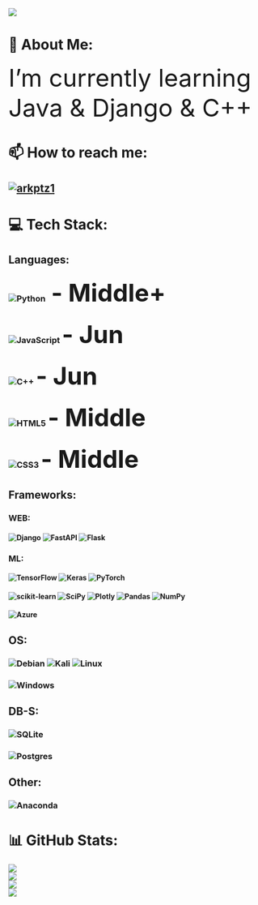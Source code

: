 ![](https://visitor-badge.glitch.me/badge?page_id=Arkptz1.Arkptz1)
# 💫 About Me:
<font size =30> I’m currently learning Java & Django & C++ </font>
# 📫 How to reach me:
## <a href="https://t.me/Million_edition" target="blank"><img align="center" src="https://img.shields.io/badge/Telegram-2CA5E0?style=for-the-badge&logo=telegram&logoColor=white" alt="arkptz1" /></a> 



# 💻 Tech Stack:
## Languages:
### ![Python](https://img.shields.io/badge/python-3670A0?style=for-the-badge&logo=python&logoColor=ffdd54)<font size =30> - Middle+ </font>
### ![JavaScript](https://img.shields.io/badge/javascript-%23323330.svg?style=for-the-badge&logo=javascript&logoColor=%23F7DF1E) <font size =30> - Jun </font>
### ![C++](https://img.shields.io/badge/c++-%2300599C.svg?style=for-the-badge&logo=c%2B%2B&logoColor=white) <font size =30> - Jun </font>
### ![HTML5](https://img.shields.io/badge/html5-%23E34F26.svg?style=for-the-badge&logo=html5&logoColor=white) <font size =30> - Middle </font>
### ![CSS3](https://img.shields.io/badge/css3-%231572B6.svg?style=for-the-badge&logo=css3&logoColor=white) <font size =30> - Middle </font>

## Frameworks:
### WEB:
#### ![Django](https://img.shields.io/badge/django-%23092E20.svg?style=for-the-badge&logo=django&logoColor=white) ![FastAPI](https://img.shields.io/badge/FastAPI-005571?style=for-the-badge&logo=fastapi) ![Flask](https://img.shields.io/badge/flask-%23000.svg?style=for-the-badge&logo=flask&logoColor=white) 
### ML:
#### ![TensorFlow](https://img.shields.io/badge/TensorFlow-%23FF6F00.svg?style=for-the-badge&logo=TensorFlow&logoColor=white) ![Keras](https://img.shields.io/badge/Keras-%23D00000.svg?style=for-the-badge&logo=Keras&logoColor=white) ![PyTorch](https://img.shields.io/badge/PyTorch-%23EE4C2C.svg?style=for-the-badge&logo=PyTorch&logoColor=white)
#### ![scikit-learn](https://img.shields.io/badge/scikit--learn-%23F7931E.svg?style=for-the-badge&logo=scikit-learn&logoColor=white) ![SciPy](https://img.shields.io/badge/SciPy-%230C55A5.svg?style=for-the-badge&logo=scipy&logoColor=%white) ![Plotly](https://img.shields.io/badge/Plotly-%233F4F75.svg?style=for-the-badge&logo=plotly&logoColor=white) ![Pandas](https://img.shields.io/badge/pandas-%23150458.svg?style=for-the-badge&logo=pandas&logoColor=white) ![NumPy](https://img.shields.io/badge/numpy-%23013243.svg?style=for-the-badge&logo=numpy&logoColor=white) 
#### ![Azure](https://img.shields.io/badge/azure-%230072C6.svg?style=for-the-badge&logo=azure-devops&logoColor=white)

## OS:
### ![Debian](https://img.shields.io/badge/Debian-D70A53?style=for-the-badge&logo=debian&logoColor=white) ![Kali](https://img.shields.io/badge/Kali-268BEE?style=for-the-badge&logo=kalilinux&logoColor=white) ![Linux](https://img.shields.io/badge/Linux-FCC624?style=for-the-badge&logo=linux&logoColor=black)
### ![Windows](https://img.shields.io/badge/Windows-0078D6?style=for-the-badge&logo=windows&logoColor=white)

## DB-S:
### ![SQLite](https://img.shields.io/badge/sqlite-%2307405e.svg?style=for-the-badge&logo=sqlite&logoColor=white)
### ![Postgres](https://img.shields.io/badge/postgres-%23316192.svg?style=for-the-badge&logo=postgresql&logoColor=white)


## Other:
### ![Anaconda](https://img.shields.io/badge/Anaconda-%2344A833.svg?style=for-the-badge&logo=anaconda&logoColor=white)   
# 📊 GitHub Stats:
![](https://github-readme-stats-malk.vercel.app/api?username=arkptz1&show_icons=true&theme=gotham)<br/>
![](https://github-readme-stats-malk.vercel.app/api?username=arkptz1&theme=dark&hide_border=false&include_all_commits=true&count_private=true)<br/>
![](https://github-readme-streak-stats.herokuapp.com/?user=arkptz1&theme=dark&hide_border=false)<br/>
![](https://github-readme-stats-malk.vercel.app/api/top-langs/?username=arkptz1&theme=dark&hide_border=false&include_all_commits=true&count_private=true&layout=compact)

